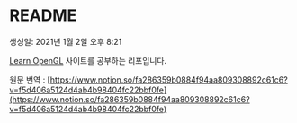 # README

생성일: 2021년 1월 2일 오후 8:21

[Learn OpenGL](https://learnopengl.com/) 사이트를 공부하는 리포입니다.

원문 번역 : [https://www.notion.so/fa286359b0884f94aa809308892c61c6?v=f5d406a5124d4ab4b98404fc22bbf0fe](https://www.notion.so/fa286359b0884f94aa809308892c61c6?v=f5d406a5124d4ab4b98404fc22bbf0fe)